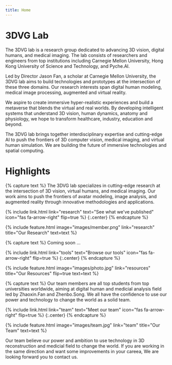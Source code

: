 ```yaml
---
title: Home
---
```


# 3DVG Lab

The 3DVG lab is a research group dedicated to advancing 3D vision, digital humans, and medical imaging. The lab consists of researchers and engineers from top institutions including Carnegie Mellon University, Hong Kong University of Science and Technology, and Pyche.AI.

Led by Director Jason Fan, a scholar at Carnegie Mellon University, the 3DVG lab aims to build technologies and prototypes at the intersection of these three domains. Our research interests span digital human modeling, medical image processing, augmented and virtual reality.

We aspire to create immersive hyper-realistic experiences and build a metaverse that blends the virtual and real worlds. By developing intelligent systems that understand 3D vision, human dynamics, anatomy and physiology, we hope to transform healthcare, industry, education and beyond.

The 3DVG lab brings together interdisciplinary expertise and cutting-edge AI to push the frontiers of 3D computer vision, medical imaging, and virtual human simulation. We are building the future of immersive technologies and spatial computing.



# Highlights

{% capture text %}
The 3DVG lab specializes in cutting-edge research at the intersection of 3D vision, virtual humans, and medical imaging. Our work aims to push the frontiers of avatar modeling, image analysis, and augmented reality through innovative methodologies and applications.

{%
  include link.html
  link="research"
  text="See what we've published"
  icon="fas fa-arrow-right"
  flip=true
%}
{:.center}
{% endcapture %}

{%
  include feature.html
  image="images/member.png"
  link="research"
  title="Our Research"
  text=text
%}

{% capture text %}
Coming soon ...

{%
  include link.html
  link="tools"
  text="Browse our tools"
  icon="fas fa-arrow-right"
  flip=true
%}
{:.center}
{% endcapture %}

{%
  include feature.html
  image="images/photo.jpg"
  link="resources"
  title="Our Resources"
  flip=true
  text=text
%}

{% capture text %}
Our team members are all top students from top universities worldwide, aiming at digital human and medicial analysis field led by Zhaoxin.Fan and Zhenbo.Song. We all have the confidence to use our power and technology to change the world as a solid team.

{%
  include link.html
  link="team"
  text="Meet our team"
  icon="fas fa-arrow-right"
  flip=true
%}
{:.center}
{% endcapture %}

{%
  include feature.html
  image="images/team.jpg"
  link="team"
  title="Our Team"
  text=text
%}

Our team believe our power and ambition to use technology in 3D reconstruction and medicial field to change the world. If you are working in the same direction and want some improvements in your careea, We are looking forward you to contact us.

